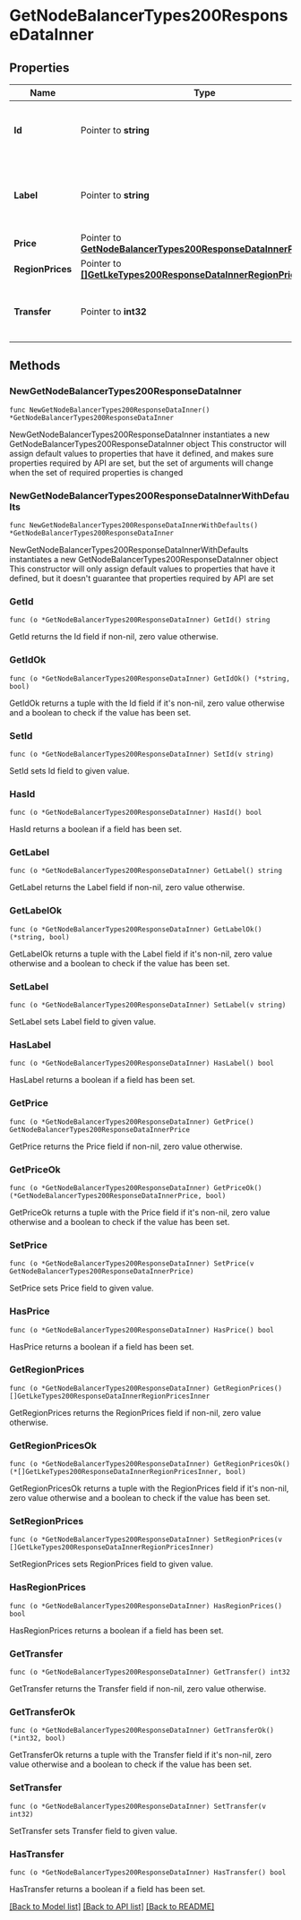 # GetNodeBalancerTypes200ResponseDataInner

## Properties

Name | Type | Description | Notes
------------ | ------------- | ------------- | -------------
**Id** | Pointer to **string** | The ID representing the NodeBalancer type. | [optional] [readonly] 
**Label** | Pointer to **string** | The NodeBalancer type label is for display purposes only. | [optional] [readonly] 
**Price** | Pointer to [**GetNodeBalancerTypes200ResponseDataInnerPrice**](GetNodeBalancerTypes200ResponseDataInnerPrice.md) |  | [optional] 
**RegionPrices** | Pointer to [**[]GetLkeTypes200ResponseDataInnerRegionPricesInner**](GetLkeTypes200ResponseDataInnerRegionPricesInner.md) |  | [optional] 
**Transfer** | Pointer to **int32** | The monthly outbound transfer amount, in MB. | [optional] [readonly] 

## Methods

### NewGetNodeBalancerTypes200ResponseDataInner

`func NewGetNodeBalancerTypes200ResponseDataInner() *GetNodeBalancerTypes200ResponseDataInner`

NewGetNodeBalancerTypes200ResponseDataInner instantiates a new GetNodeBalancerTypes200ResponseDataInner object
This constructor will assign default values to properties that have it defined,
and makes sure properties required by API are set, but the set of arguments
will change when the set of required properties is changed

### NewGetNodeBalancerTypes200ResponseDataInnerWithDefaults

`func NewGetNodeBalancerTypes200ResponseDataInnerWithDefaults() *GetNodeBalancerTypes200ResponseDataInner`

NewGetNodeBalancerTypes200ResponseDataInnerWithDefaults instantiates a new GetNodeBalancerTypes200ResponseDataInner object
This constructor will only assign default values to properties that have it defined,
but it doesn't guarantee that properties required by API are set

### GetId

`func (o *GetNodeBalancerTypes200ResponseDataInner) GetId() string`

GetId returns the Id field if non-nil, zero value otherwise.

### GetIdOk

`func (o *GetNodeBalancerTypes200ResponseDataInner) GetIdOk() (*string, bool)`

GetIdOk returns a tuple with the Id field if it's non-nil, zero value otherwise
and a boolean to check if the value has been set.

### SetId

`func (o *GetNodeBalancerTypes200ResponseDataInner) SetId(v string)`

SetId sets Id field to given value.

### HasId

`func (o *GetNodeBalancerTypes200ResponseDataInner) HasId() bool`

HasId returns a boolean if a field has been set.

### GetLabel

`func (o *GetNodeBalancerTypes200ResponseDataInner) GetLabel() string`

GetLabel returns the Label field if non-nil, zero value otherwise.

### GetLabelOk

`func (o *GetNodeBalancerTypes200ResponseDataInner) GetLabelOk() (*string, bool)`

GetLabelOk returns a tuple with the Label field if it's non-nil, zero value otherwise
and a boolean to check if the value has been set.

### SetLabel

`func (o *GetNodeBalancerTypes200ResponseDataInner) SetLabel(v string)`

SetLabel sets Label field to given value.

### HasLabel

`func (o *GetNodeBalancerTypes200ResponseDataInner) HasLabel() bool`

HasLabel returns a boolean if a field has been set.

### GetPrice

`func (o *GetNodeBalancerTypes200ResponseDataInner) GetPrice() GetNodeBalancerTypes200ResponseDataInnerPrice`

GetPrice returns the Price field if non-nil, zero value otherwise.

### GetPriceOk

`func (o *GetNodeBalancerTypes200ResponseDataInner) GetPriceOk() (*GetNodeBalancerTypes200ResponseDataInnerPrice, bool)`

GetPriceOk returns a tuple with the Price field if it's non-nil, zero value otherwise
and a boolean to check if the value has been set.

### SetPrice

`func (o *GetNodeBalancerTypes200ResponseDataInner) SetPrice(v GetNodeBalancerTypes200ResponseDataInnerPrice)`

SetPrice sets Price field to given value.

### HasPrice

`func (o *GetNodeBalancerTypes200ResponseDataInner) HasPrice() bool`

HasPrice returns a boolean if a field has been set.

### GetRegionPrices

`func (o *GetNodeBalancerTypes200ResponseDataInner) GetRegionPrices() []GetLkeTypes200ResponseDataInnerRegionPricesInner`

GetRegionPrices returns the RegionPrices field if non-nil, zero value otherwise.

### GetRegionPricesOk

`func (o *GetNodeBalancerTypes200ResponseDataInner) GetRegionPricesOk() (*[]GetLkeTypes200ResponseDataInnerRegionPricesInner, bool)`

GetRegionPricesOk returns a tuple with the RegionPrices field if it's non-nil, zero value otherwise
and a boolean to check if the value has been set.

### SetRegionPrices

`func (o *GetNodeBalancerTypes200ResponseDataInner) SetRegionPrices(v []GetLkeTypes200ResponseDataInnerRegionPricesInner)`

SetRegionPrices sets RegionPrices field to given value.

### HasRegionPrices

`func (o *GetNodeBalancerTypes200ResponseDataInner) HasRegionPrices() bool`

HasRegionPrices returns a boolean if a field has been set.

### GetTransfer

`func (o *GetNodeBalancerTypes200ResponseDataInner) GetTransfer() int32`

GetTransfer returns the Transfer field if non-nil, zero value otherwise.

### GetTransferOk

`func (o *GetNodeBalancerTypes200ResponseDataInner) GetTransferOk() (*int32, bool)`

GetTransferOk returns a tuple with the Transfer field if it's non-nil, zero value otherwise
and a boolean to check if the value has been set.

### SetTransfer

`func (o *GetNodeBalancerTypes200ResponseDataInner) SetTransfer(v int32)`

SetTransfer sets Transfer field to given value.

### HasTransfer

`func (o *GetNodeBalancerTypes200ResponseDataInner) HasTransfer() bool`

HasTransfer returns a boolean if a field has been set.


[[Back to Model list]](../README.md#documentation-for-models) [[Back to API list]](../README.md#documentation-for-api-endpoints) [[Back to README]](../README.md)


